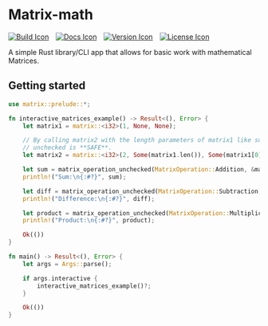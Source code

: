 # Matrix-math

[![Build Icon]][Build Status]&emsp;[![Docs Icon]][Docs]&emsp;[![Version Icon]][Crate]&emsp;[![License Icon]][LICENSE]

[Build Icon]: https://img.shields.io/github/actions/workflow/status/1kill2steal/matrix-rs/ci.yml?branch=main
[Build Status]: https://github.com/1kill2steal/matrix-rs/actions?query=branch%3Amaster
[Docs Icon]: https://docs.rs/matrix-math/badge.svg
[Docs]: https://docs.rs/matrix-math/latest/leetcode_trees_rs/
[Version Icon]: https://img.shields.io/crates/v/matrix-math.svg
[Crate]: https://crates.io/crates/matrix-math
[License Icon]: https://img.shields.io/badge/license-MIT-blue.svg
[LICENSE]: LICENSE

A simple Rust library/CLI app that allows for basic work with mathematical Matrices.

## Getting started

```rs
use matrix::prelude::*;

fn interactive_matrices_example() -> Result<(), Error> {
    let matrix1 = matrix::<i32>(1, None, None);

    // By calling matrix2 with the length parameters of matrix1 like so. Doing the operations
    // unchecked is **SAFE**.
    let matrix2 = matrix::<i32>(2, Some(matrix1.len()), Some(matrix1[0].len()));

    let sum = matrix_operation_unchecked(MatrixOperation::Addition, &matrix1, &matrix2);
    println!("Sum:\n{:#?}", sum);

    let diff = matrix_operation_unchecked(MatrixOperation::Subtraction, &matrix1, &matrix2);
    println!("Difference:\n{:#?}", diff);

    let product = matrix_operation_unchecked(MatrixOperation::Multiplication, &matrix1, &matrix2);
    println!("Product:\n{:#?}", product);

    Ok(())
}

fn main() -> Result<(), Error> {
    let args = Args::parse();

    if args.interactive {
        interactive_matrices_example()?;
    }

    Ok(())
}
```
